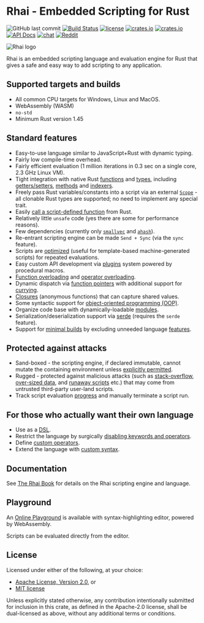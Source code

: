 Rhai - Embedded Scripting for Rust
=================================

![GitHub last commit](https://img.shields.io/github/last-commit/rhaiscript/rhai?logo=github)
[![Build Status](https://github.com/rhaiscript/rhai/workflows/Build/badge.svg)](https://github.com/rhaiscript/rhai/actions)
[![license](https://img.shields.io/crates/l/rhai)](https://github.com/license/rhaiscript/rhai)
[![crates.io](https://img.shields.io/crates/v/rhai?logo=rust)](https://crates.io/crates/rhai/)
[![crates.io](https://img.shields.io/crates/d/rhai?logo=rust)](https://crates.io/crates/rhai/)
[![API Docs](https://docs.rs/rhai/badge.svg?logo=docs.rs)](https://docs.rs/rhai/)
[![chat](https://img.shields.io/discord/767611025456889857.svg?logo=discord)](https://discord.gg/HquqbYFcZ9)
[![Reddit](https://img.shields.io/reddit/subreddit-subscribers/Rhai?logo=reddit)](https://www.reddit.com/r/Rhai)

![Rhai logo](https://rhaiscript.github.io/book/images/logo/rhai-banner-transparent-colour.svg)

Rhai is an embedded scripting language and evaluation engine for Rust that gives a safe and easy way
to add scripting to any application.


Supported targets and builds
---------------------------

* All common CPU targets for Windows, Linux and MacOS.
* WebAssembly (WASM)
* `no-std`
* Minimum Rust version 1.45


Standard features
-----------------

* Easy-to-use language similar to JavaScript+Rust with dynamic typing.
* Fairly low compile-time overhead.
* Fairly efficient evaluation (1 million iterations in 0.3 sec on a single core, 2.3 GHz Linux VM).
* Tight integration with native Rust [functions](https://rhaiscript.github.io/book/rust/functions.html) and [types]([#custom-types-and-methods](https://rhaiscript.github.io/book/rust/custom.html)), including [getters/setters](https://rhaiscript.github.io/book/rust/getters-setters.html), [methods](https://rhaiscript.github.io/book/rust/custom.html) and [indexers](https://rhaiscript.github.io/book/rust/indexers.html).
* Freely pass Rust variables/constants into a script via an external [`Scope`](https://rhaiscript.github.io/book/rust/scope.html) - all clonable Rust types are supported; no need to implement any special trait.
* Easily [call a script-defined function](https://rhaiscript.github.io/book/engine/call-fn.html) from Rust.
* Relatively little `unsafe` code (yes there are some for performance reasons).
* Few dependencies (currently only [`smallvec`](https://crates.io/crates/smallvec) and [`ahash`](https://crates.io/crates/ahash)).
* Re-entrant scripting engine can be made `Send + Sync` (via the `sync` feature).
* Scripts are [optimized](https://rhaiscript.github.io/book/engine/optimize.html) (useful for template-based machine-generated scripts) for repeated evaluations.
* Easy custom API development via [plugins](https://rhaiscript.github.io/book/plugins/index.html) system powered by procedural macros.
* [Function overloading](https://rhaiscript.github.io/book/language/overload.html) and [operator overloading](https://rhaiscript.github.io/book/rust/operators.html).
* Dynamic dispatch via [function pointers](https://rhaiscript.github.io/book/language/fn-ptr.html) with additional support for [currying](https://rhaiscript.github.io/book/language/fn-curry.html).
* [Closures](https://rhaiscript.github.io/book/language/fn-closure.html) (anonymous functions) that can capture shared values.
* Some syntactic support for [object-oriented programming (OOP)](https://rhaiscript.github.io/book/language/oop.html).
* Organize code base with dynamically-loadable [modules](https://rhaiscript.github.io/book/language/modules.html).
* Serialization/deserialization support via [serde](https://crates.io/crates/serde) (requires the `serde` feature).
* Support for [minimal builds](https://rhaiscript.github.io/book/start/builds/minimal.html) by excluding unneeded language [features](https://rhaiscript.github.io/book/start/features.html).


Protected against attacks
-------------------------

* Sand-boxed - the scripting engine, if declared immutable, cannot mutate the containing environment unless [explicitly permitted](https://rhaiscript.github.io/book/patterns/control.html).
* Rugged - protected against malicious attacks (such as [stack-overflow](https://rhaiscript.github.io/book/safety/max-call-stack.html), [over-sized data](https://rhaiscript.github.io/book/safety/max-string-size.html), and [runaway scripts](https://rhaiscript.github.io/book/safety/max-operations.html) etc.) that may come from untrusted third-party user-land scripts.
* Track script evaluation [progress](https://rhaiscript.github.io/book/safety/progress.html) and manually terminate a script run.


For those who actually want their own language
---------------------------------------------

* Use as a [DSL](https://rhaiscript.github.io/book/engine/dsl.html).
* Restrict the language by surgically [disabling keywords and operators](https://rhaiscript.github.io/book/engine/disable.html).
* Define [custom operators](https://rhaiscript.github.io/book/engine/custom-op.html).
* Extend the language with [custom syntax](https://rhaiscript.github.io/book/engine/custom-syntax.html).


Documentation
-------------

See [The Rhai Book](https://rhaiscript.github.io/book) for details on the Rhai scripting engine and language.


Playground
----------

An [Online Playground](https://rhaiscript.github.io/playground) is available with
syntax-highlighting editor, powered by WebAssembly.

Scripts can be evaluated directly from the editor.


License
-------

Licensed under either of the following, at your choice:

* [Apache License, Version 2.0](https://github.com/rhaiscript/rhai/blob/master/LICENSE-APACHE.txt), or
* [MIT license](https://github.com/rhaiscript/rhai/blob/master/LICENSE-MIT.txt)

Unless explicitly stated otherwise, any contribution intentionally submitted
for inclusion in this crate, as defined in the Apache-2.0 license, shall
be dual-licensed as above, without any additional terms or conditions.
